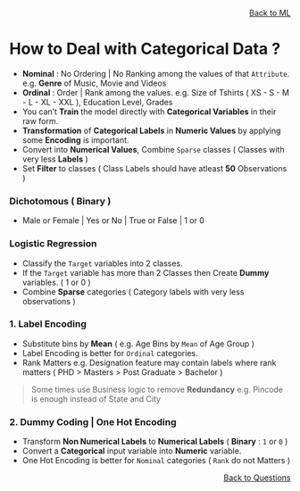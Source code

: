 <p align='right'><a align="right" href="https://github.com/KIRANKUMAR7296/Library/blob/main/Machine%20Learning/Machine%20Learning%20Models.md">Back to ML</a></p>

# How to Deal with Categorical Data ?

- **Nominal** : No Ordering | No Ranking among the values of that `Attribute`. e.g. **Genre** of Music, Movie and Videos
- **Ordinal** : Order | Rank among the values. e.g. Size of Tshirts ( XS - S - M - L - XL - XXL ), Education Level, Grades 
- You can’t **Train** the model directly with **Categorical Variables** in their raw form. 
- **Transformation** of **Categorical Labels** in **Numeric Values** by applying some **Encoding** is important.
- Convert into **Numerical Values**, Combine `Sparse` classes ( Classes with very less **Labels** )
- Set **Filter** to classes ( Class Labels should have atleast **50** Observations )

### Dichotomous ( Binary )
- Male or Female | Yes or No | True or False | 1 or 0

### Logistic Regression
- Classify the `Target` variables into 2 classes.
- If the `Target` variable has more than 2 Classes then Create **Dummy** variables. ( 1 or 0 )
- Combine **Sparse** categories ( Category labels with very less observations )

### 1. Label Encoding
- Substitute bins by **Mean** ( e.g. Age Bins by `Mean` of Age Group )
- Label Encoding is better for `Ordinal` categories.
- Rank Matters e.g. Designation feature may contain labels where rank matters ( PHD > Masters > Post Graduate > Bachelor )

> Some times use Business logic to remove **Redundancy** e.g. Pincode is enough instead of State and City 

### 2. Dummy Coding | One Hot Encoding
- Transform **Non Numerical Labels** to **Numerical Labels** ( **Binary** : `1` or `0` ) 
- Convert a **Categorical** input variable into **Numeric** variable.
- One Hot Encoding is better for `Nominal` categories ( `Rank` do not Matters )

<p align='right'><a align="right" href="https://github.com/KIRANKUMAR7296/Library/blob/main/Interview.md">Back to Questions</a></p>

